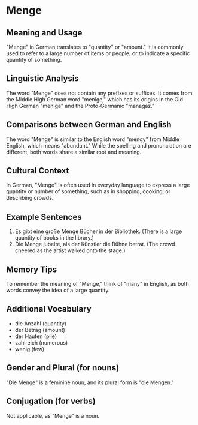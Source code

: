 # Menge
## Meaning and Usage
"Menge" in German translates to "quantity" or "amount." It is commonly used to refer to a large number of items or people, or to indicate a specific quantity of something.

## Linguistic Analysis
The word "Menge" does not contain any prefixes or suffixes. It comes from the Middle High German word "menige," which has its origins in the Old High German "meniga" and the Proto-Germanic "managaz."

## Comparisons between German and English
The word "Menge" is similar to the English word "mengy" from Middle English, which means "abundant." While the spelling and pronunciation are different, both words share a similar root and meaning.

## Cultural Context
In German, "Menge" is often used in everyday language to express a large quantity or number of something, such as in shopping, cooking, or describing crowds.

## Example Sentences
1. Es gibt eine große Menge Bücher in der Bibliothek. (There is a large quantity of books in the library.)
2. Die Menge jubelte, als der Künstler die Bühne betrat. (The crowd cheered as the artist walked onto the stage.)

## Memory Tips
To remember the meaning of "Menge," think of "many" in English, as both words convey the idea of a large quantity.

## Additional Vocabulary
- die Anzahl (quantity)
- der Betrag (amount)
- der Haufen (pile)
- zahlreich (numerous)
- wenig (few)

## Gender and Plural (for nouns)
"Die Menge" is a feminine noun, and its plural form is "die Mengen."

## Conjugation (for verbs)
Not applicable, as "Menge" is a noun.